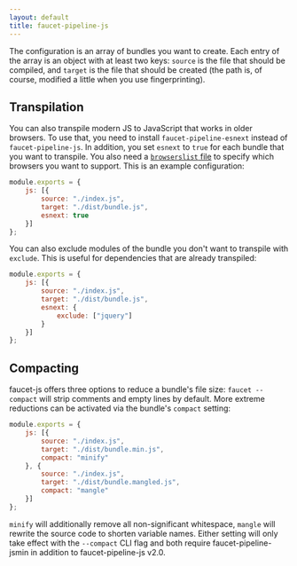 ```yaml
---
layout: default
title: faucet-pipeline-js
---
```


The configuration is an array of bundles you want to create. Each entry of the
array is an object with at least two keys: `source` is the file that should
be compiled, and `target` is the file that should be created (the path is, of
course, modified a little when you use fingerprinting).


## Transpilation

You can also transpile modern JS to JavaScript that works in older browsers. To
use that, you need to install `faucet-pipeline-esnext` instead of
`faucet-pipeline-js`. In addition, you set `esnext` to `true` for each bundle
that you want to transpile. You also need a [`browserslist`
file](https://github.com/ai/browserslist/) to specify which browsers you want to
support. This is an example configuration:

```js
module.exports = {
    js: [{
        source: "./index.js",
        target: "./dist/bundle.js",
        esnext: true
    }]
};
```

You can also exclude modules of the bundle you don't want to transpile with
`exclude`. This is useful for dependencies that are already transpiled:

```js
module.exports = {
    js: [{
        source: "./index.js",
        target: "./dist/bundle.js",
        esnext: {
            exclude: ["jquery"]
        }
    }]
};
```


## Compacting

faucet-js offers three options to reduce a bundle's file size:
`faucet --compact` will strip comments and empty lines by default.
More extreme reductions can be activated via the bundle's `compact` setting:

```js
module.exports = {
    js: [{
        source: "./index.js",
        target: "./dist/bundle.min.js",
        compact: "minify"
    }, {
        source: "./index.js",
        target: "./dist/bundle.mangled.js",
        compact: "mangle"
    }]
};
```

`minify` will additionally remove all non-significant whitespace, `mangle`
will rewrite the source code to shorten variable names. Either setting
will only take effect with the `--compact` CLI flag and both require
faucet-pipeline-jsmin in addition to faucet-pipeline-js v2.0.
